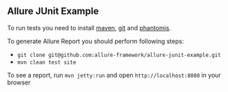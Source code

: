 [phantomjs]: http://phantomjs.org/download.html
[maven]: http://maven.apache.org/
[git]: http://git-scm.com/

## Allure JUnit Example

To run tests you need to install [maven][maven], [git][git] and [phantomjs][phantomjs].

To generate Allure Report you should perform following steps:

* `git clone git@github.com:allure-framework/allure-junit-example.git`
* `mvn clean test site`

To see a report, run `mvn jetty:run` and open `http://localhost:8080` in your browser

